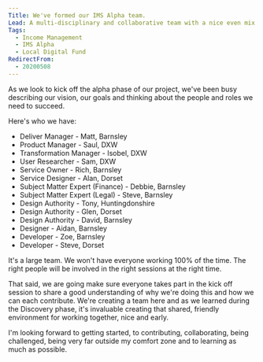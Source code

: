 ```yaml
---
Title: We've formed our IMS Alpha team.
Lead: A multi-disciplinary and collaborative team with a nice even mix of people from each of the stakeholder organisations.
Tags: 
  - Income Management
  - IMS Alpha
  - Local Digital Fund
RedirectFrom:
  - 20200508
---
```


As we look to kick off the alpha phase of our project, we've been busy describing our vision, our goals and thinking about the people and roles we need to succeed.

Here's who we have:

* Deliver Manager - Matt, Barnsley
* Product Manager - Saul, DXW
* Transformation Manager - Isobel, DXW
* User Researcher - Sam, DXW
* Service Owner - Rich, Barnsley
* Service Designer - Alan, Dorset
* Subject Matter Expert (Finance) - Debbie, Barnsley
* Subject Matter Expert (Legal) - Steve, Barnsley
* Design Authority - Tony, Huntingdonshire
* Design Authority - Glen, Dorset
* Design Authority - David, Barnsley
* Designer - Aidan, Barnsley
* Developer - Zoe, Barnsley
* Developer - Steve, Dorset

It's a large team. We won't have everyone working 100% of the time. The right people will be involved in the right sessions at the right time.

That said, we are going make sure everyone takes part in the kick off session to share a good understanding of why we're doing this and how we can each contribute. We're creating a team here and as we learned during the Discovery phase, it's invaluable creating that shared, friendly environment for working together, nice and early.

I'm looking forward to getting started, to contributing, collaborating, being challenged, being very far outside my comfort zone and to learning as much as possible.